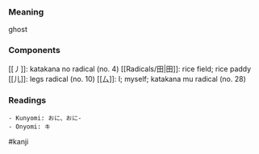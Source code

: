 ### Meaning

ghost

### Components

[[丿]]: katakana no radical (no. 4) [[Radicals/田|田]]: rice field; rice paddy [[儿]]: legs radical (no. 10) [[厶]]: I; myself; katakana mu radical (no. 28)

### Readings

```
- Kunyomi: おに、おに-
- Onyomi: キ
```

#kanji